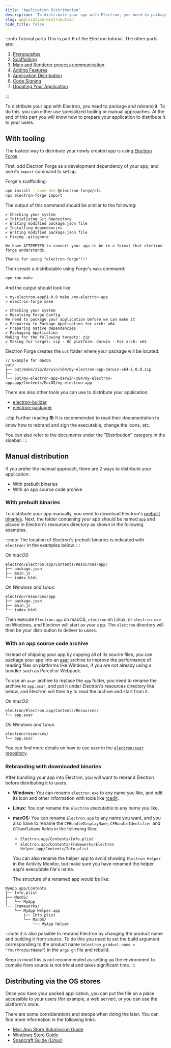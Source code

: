 ```yaml
---
title: 'Application Distribution'
description: 'To distribute your app with Electron, you need to package and rebrand it. To do this, you can either use specialized tooling or manual approaches.'
slug: application-distribution
hide_title: false
---
```


:::info Tutorial parts
This is part 6 of the Electron tutorial. The other parts are:

1. [Prerequisites]
1. [Scaffolding]
1. [Main and Renderer process communication][main-renderer]
1. [Adding Features][features]
1. [Application Distribution]
1. [Code Signing]
1. [Updating Your Application][updates]

:::

To distribute your app with Electron, you need to package and rebrand it.
To do this, you can either use specialized tooling or manual approaches. At the end of this part you will know how to prepare your application to distribute it to your users.

## With tooling

The fastest way to distribute your newly created app is using
[Electron Forge](https://www.electronforge.io).

First, add Electron Forge as a development dependency of your app, and use its `import` command to set up.

Forge's scaffolding:

```sh npm2yarn
npm install --save-dev @electron-forge/cli
npx electron-forge import
```

The output of this command should be similar to the following:

```plain
✔ Checking your system
✔ Initializing Git Repository
✔ Writing modified package.json file
✔ Installing dependencies
✔ Writing modified package.json file
✔ Fixing .gitignore

We have ATTEMPTED to convert your app to be in a format that electron-forge understands.

Thanks for using "electron-forge"!!!
```

Then create a distributable using Forge's `make` command:

```sh npm2yarn
npm run make
```

And the output should look like:

```plain
> my-electron-app@1.0.0 make /my-electron-app
> electron-forge make

✔ Checking your system
✔ Resolving Forge Config
We need to package your application before we can make it
✔ Preparing to Package Application for arch: x64
✔ Preparing native dependencies
✔ Packaging Application
Making for the following targets: zip
✔ Making for target: zip - On platform: darwin - For arch: x64
```

Electron Forge creates the `out` folder where your package will be located:

```plain
// Example for macOS
out/
├── out/make/zip/darwin/x64/my-electron-app-darwin-x64-1.0.0.zip
├── ...
└── out/my-electron-app-darwin-x64/my-electron-app.app/Contents/MacOS/my-electron-app
```

There are also other tools you can use to distribute your application:

- [electron-builder](https://github.com/electron-userland/electron-builder)
- [electron-packager](https://github.com/electron/electron-packager)

:::tip Further reading 📚
It is recommended to read their documentation to know how to rebrand and sign the
executable, change the icons, etc.

You can also refer to the documents under the "Distribution" category in the sidebar.
:::

## Manual distribution

If you prefer the manual approach, there are 2 ways to distribute your application:

- With prebuilt binaries
- With an app source code archive

### With prebuilt binaries

To distribute your app manually, you need to download Electron's [prebuilt
binaries](https://github.com/electron/electron/releases). Next, the folder
containing your app should be named `app` and placed in Electron's resources
directory as shown in the following examples.

:::note
The location of Electron's prebuilt binaries is indicated
with `electron/` in the examples below.
:::

_On macOS:_

```plain
electron/Electron.app/Contents/Resources/app/
├── package.json
├── main.js
└── index.html
```

_On Windows and Linux:_

```plain
electron/resources/app
├── package.json
├── main.js
└── index.html
```

Then execute `Electron.app` on macOS, `electron` on Linux, or `electron.exe`
on Windows, and Electron will start as your app. The `electron` directory
will then be your distribution to deliver to users.

### With an app source code archive

Instead of shipping your app by copying all of its source files, you can
package your app into an [asar] archive to improve the performance of reading
files on platforms like Windows, if you are not already using a bundler such
as Parcel or Webpack.

To use an `asar` archive to replace the `app` folder, you need to rename the
archive to `app.asar`, and put it under Electron's resources directory like
below, and Electron will then try to read the archive and start from it.

_On macOS:_

```plaintext
electron/Electron.app/Contents/Resources/
└── app.asar
```

_On Windows and Linux:_

```plaintext
electron/resources/
└── app.asar
```

You can find more details on how to use `asar` in the
[`electron/asar` repository][asar].

### Rebranding with downloaded binaries

After bundling your app into Electron, you will want to rebrand Electron
before distributing it to users.

- **Windows:** You can rename `electron.exe` to any name you like, and edit
  its icon and other information with tools like [rcedit](https://github.com/electron/rcedit).
- **Linux:** You can rename the `electron` executable to any name you like.
- **macOS:** You can rename `Electron.app` to any name you want, and you also have to rename
  the `CFBundleDisplayName`, `CFBundleIdentifier` and `CFBundleName` fields in the
  following files:

  - `Electron.app/Contents/Info.plist`
  - `Electron.app/Contents/Frameworks/Electron Helper.app/Contents/Info.plist`

  You can also rename the helper app to avoid showing `Electron Helper` in the
  Activity Monitor, but make sure you have renamed the helper app's executable
  file's name.

  The structure of a renamed app would be like:

```plain
MyApp.app/Contents
├── Info.plist
├── MacOS/
│   └── MyApp
└── Frameworks/
    └── MyApp Helper.app
        ├── Info.plist
        └── MacOS/
            └── MyApp Helper
```

:::note
it is also possible to rebrand Electron by changing the product name and
building it from source. To do this you need to set the build argument
corresponding to the product name (`electron_product_name = "YourProductName"`)
in the `args.gn` file and rebuild.

Keep in mind this is not recommended as setting up the environment to compile
from source is not trivial and takes significant time.
:::

## Distributing via the OS stores

Once you have your packed application, you can put the file on a place accessible
to your users (for example, a web server), or you can use the platform's store.

There are some considerations and steops when doing the later. You can find more
information in the following links:

- [Mac App Store Submission Guide]
- [Windows Store Guide]
- [Snapcraft Guide (Linux)]

[asar]: https://github.com/electron/asar
[mac app store submission guide]: mac-app-store-submission-guide.md
[snapcraft guide (linux)]: snapcraft.md
[windows store guide]: windows-store-guide.md

<!-- Tutorial links -->

[prerequisites]: tutorial-prerequisites.md
[scaffolding]: tutorial-scaffolding.md
[main-renderer]: ./tutorial-main-renderer.md
[features]: ./tutorial-adding-features.md
[application distribution]: application-distribution.md
[code signing]: code-signing.md
[updates]: updates.md
